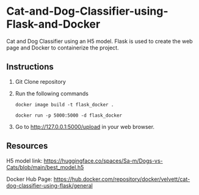 # Cat-and-Dog-Classifier-using-Flask-and-Docker

Cat and Dog Classifier using an H5 model. Flask is used to create the web page and Docker to containerize the project.

## Instructions

1. Git Clone repository
2. Run the following commands
   
   ```
   docker image build -t flask_docker .

   docker run -p 5000:5000 -d flask_docker
   ```
4. Go to http://127.0.0.1:5000/upload in your web browser.

## Resources
H5 model link: https://huggingface.co/spaces/Sa-m/Dogs-vs-Cats/blob/main/best_model.h5

Docker Hub Page: https://hub.docker.com/repository/docker/velvett/cat-dog-classifier-using-flask/general
